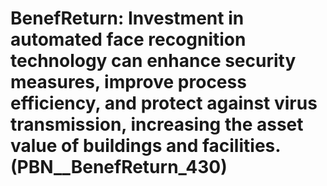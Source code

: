 # BenefReturn: __Investment in automated face recognition technology can enhance security measures, improve process efficiency, and protect against virus transmission, increasing the asset value of buildings and facilities.__ (PBN__BenefReturn_430)

